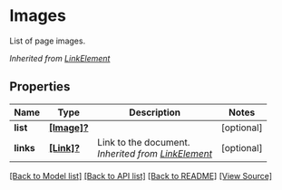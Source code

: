﻿# Images
List of page images.

*Inherited from [LinkElement](LinkElement.md)*
## Properties
Name | Type | Description | Notes
------------ | ------------- | ------------- | -------------
**list** | [**[Image]?**](Image.md) |  | [optional]
**links** | [**[Link]?**](Link.md) | Link to the document.<br />*Inherited from [LinkElement](LinkElement.md)* | [optional]

[[Back to Model list]](../README.md#documentation-for-models) [[Back to API list]](../README.md#documentation-for-api-endpoints) [[Back to README]](../README.md) [[View Source]](../AsposePdfCloud/Models/Images.swift)

